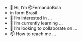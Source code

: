 - 👋 Hi, I’m @FernandoBola
- in form Brasil
- 👀 I’m interested in ...
- 🌱 I’m currently learning ...
- 💞️ I’m looking to collaborate on ...
- 📫 How to reach me ...

<!---
FernandoBola/FernandoBola is a ✨ special ✨ repository because its `README.md` (this file) appears on your GitHub profile.
You can click the Preview link to take a look at your changes.
--->
